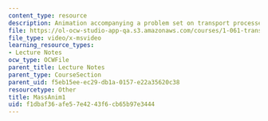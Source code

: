 ```yaml
---
content_type: resource
description: Animation accompanying a problem set on transport processes in the environment.
file: https://ol-ocw-studio-app-qa.s3.amazonaws.com/courses/1-061-transport-processes-in-the-environment-fall-2008/f1dbaf36afe57e4243f6cb65b97e3444_MassAnim1.AVI
file_type: video/x-msvideo
learning_resource_types:
- Lecture Notes
ocw_type: OCWFile
parent_title: Lecture Notes
parent_type: CourseSection
parent_uid: f5eb15ee-ec29-db1a-0157-e22a35620c38
resourcetype: Other
title: MassAnim1
uid: f1dbaf36-afe5-7e42-43f6-cb65b97e3444
---
```

